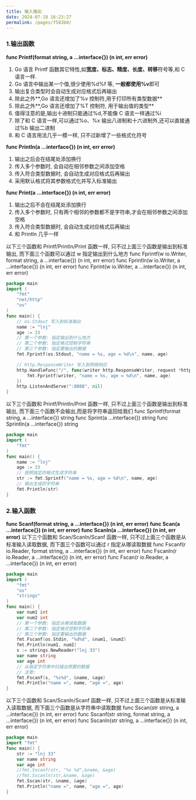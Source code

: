 ```yaml
---
title: 输入输出
date: 2024-07-18 16:23:27
permalink: /pages/f583b0/
---
```


### 1.输出函数

**func Printf(format string, a ...interface{}) (n int, err error)**

1. Go 语言 Printf 函数其它特性,如**宽度、标志、精度、长度、转移**符号等,和 C 语言一样.
2. Go 语言中输出某一个值,很少使用%d%f 等, **一般都使用%v**即可
3. 输出复合类型时会自动生成对应格式后再输出
4. 除此之外**,Go 语言还增加了%v 控制符,用于打印所有类型数据**
5. 除此之外**,Go 语言还增加了%T 控制符, 用于输出值的类型**
6. 值得注意的是,输出十进制只能通过%d,不能像 C 语言一样通过%i
7. 除了和 C 语言一样,可以通过%o、%x 输出八进制和十六进制外,还可以直接通过%b 输出二进制
8. 和 C 语言用法几乎一模一样, 只不过新增了一些格式化符号

**func Println(a ...interface{}) (n int, err error)**

1. 输出之后会在结尾处添加换行
2. 传入多个参数时, 会自动在相邻参数之间添加空格
3. 传入符合类型数据时, 会自动生成对应格式后再输出
4. 采用默认格式将其参数格式化并写入标准输出

**func Print(a ...interface{}) (n int, err error)**

1. 输出之后不会在结尾处添加换行
2. 传入多个参数时, 只有两个相邻的参数都不是字符串,才会在相邻参数之间添加空格
3. 传入符合类型数据时, 会自动生成对应格式后再输出
4. 和 Println 几乎一样

以下三个函数和 Printf/Println/Print 函数一样, 只不过上面三个函数是输出到标准输出, 而下面三个函数可以通过 w 指定输出到什么地方
func Fprintf(w io.Writer, format string, a ...interface{}) (n int, err error)
func Fprintln(w io.Writer, a ...interface{}) (n int, err error)
func Fprint(w io.Writer, a ...interface{}) (n int, err error)

```go
package main
import (
    "fmt"
    "net/http"
    "os"
)
func main() {
    // os.Stdout 写入到标准输出
    name := "lnj"
    age := 33
    // 第一个参数: 指定输出到什么地方
    // 第二个参数: 指定格式控制字符串
    // 第三个参数: 指定要输出的数据
    fmt.Fprintf(os.Stdout, "name = %s, age = %d\n", name, age)

    // http.ResponseWriter 写入到网络响应
    http.HandleFunc("/", func(writer http.ResponseWriter, request *http.Request) {
        fmt.Fprintf(writer, "name = %s, age = %d\n", name, age)
    })
    http.ListenAndServe(":8888", nil)
}
```

以下三个函数和 Printf/Println/Print 函数一样, 只不过上面三个函数是输出到标准输出, 而下面三个函数不会输出,而是将字符串返回给我们
func Sprintf(format string, a ...interface{}) string
func Sprint(a ...interface{}) string
func Sprintln(a ...interface{}) string

```go
package main
import (
    "fmt"
)
func main() {
    name := "lnj"
    age := 33
    // 按照指定的格式生成字符串
    str := fmt.Sprintf("name = %s, age = %d\n", name, age)
    // 输出生成的字符串
    fmt.Println(str)
}
```

### 2.输入函数

**func Scanf(format string, a ...interface{}) (n int, err error)**
**func Scan(a ...interface{}) (n int, err error)**
**func Scanln(a ...interface{}) (n int, err error)**
以下三个函数和 Scan/Scanln/Scanf 函数一样, 只不过上面三个函数是从标准输入读取数据, 而下面三个函数可以通过 r 指定从哪读取数据
func Fscanf(r io.Reader, format string, a ...interface{}) (n int, err error)
func Fscanln(r io.Reader, a ...interface{}) (n int, err error)
func Fscan(r io.Reader, a ...interface{}) (n int, err error)

```go
package main
import (
    "fmt"
    "os"
    "strings"
)
func main() {
    var num1 int
    var num2 int
    // 第一个参数: 指定从哪读取数据
    // 第二个参数: 指定格式控制字符串
    // 第三个参数: 指定要输出的数据
    fmt.Fscanf(os.Stdin, "%d%d", &num1, &num2)
    fmt.Println(num1, num2)
    s := strings.NewReader("lnj 33")
    var name string
    var age int
    // 从指定字符串中扫描出想要的数据
    // 注意:
    fmt.Fscanf(s, "%s%d", &name, &age)
    fmt.Println("name =", name, "age =", age)
}
```

以下三个函数和 Scan/Scanln/Scanf 函数一样, 只不过上面三个函数是从标准输入读取数据, 而下面三个函数是从字符串中读取数据
func Sscan(str string, a ...interface{}) (n int, err error)
func Sscanf(str string, format string, a ...interface{}) (n int, err error)
func Sscanln(str string, a ...interface{}) (n int, err error)

```go
package main
import "fmt"
func main() {
    str := "lnj 33"
    var name string
    var age int
    //fmt.Sscanf(str, "%s %d",&name, &age)
    //fmt.Sscanln(str,&name, &age)
    fmt.Sscan(str, &name, &age)
    fmt.Println("name =", name, "age =", age)
}
```
